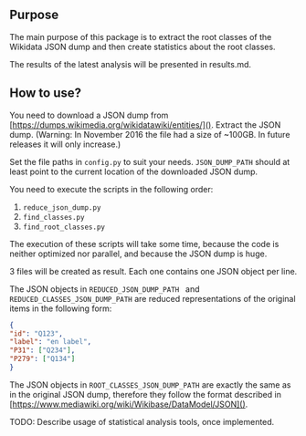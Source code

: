 ## Purpose
The main purpose of this package is to extract the root classes
of the Wikidata JSON dump and then create statistics about the
root classes.

The results of the latest analysis will be presented in results.md.

## How to use?
You need to download a JSON dump from [https://dumps.wikimedia.org/wikidatawiki/entities/]().
Extract the JSON dump. (Warning: In November 2016 the file had a size of ~100GB.
In future releases it will only increase.)

Set the file paths in `config.py` to suit your needs.
`JSON_DUMP_PATH`  should at least point to the current location
of the downloaded JSON dump.

You need to execute the scripts in the following order:

1. `reduce_json_dump.py`
2. `find_classes.py`
3. `find_root_classes.py`

The execution of these scripts will take some time, because the code
is neither optimized nor parallel, and because the JSON dump is huge.

3 files will be created as result. Each one contains one JSON object per line.

The JSON objects in `REDUCED_JSON_DUMP_PATH ` and `REDUCED_CLASSES_JSON_DUMP_PATH`
are reduced representations of the original items in the following form:
```json
{
"id": "Q123",
"label": "en label",
"P31": ["Q234"],
"P279": ["Q134"]
}
```

The JSON objects in `ROOT_CLASSES_JSON_DUMP_PATH` are exactly the same
as in the original JSON dump, therefore they follow the format described
in [https://www.mediawiki.org/wiki/Wikibase/DataModel/JSON]().

TODO: Describe usage of statistical analysis tools, once implemented.

